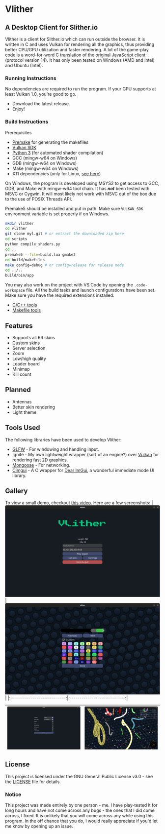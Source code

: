 
# Vlither
## A Desktop Client for Slither.io

Vlither is a client for Slither.io which can run outside the browser. It is written in C and uses Vulkan for rendering all the graphics, thus providing better CPU/GPU utilization and faster rendering. A lot of the game-play code is a word-for-word C translation of the original JavaScript client (protocol version 14). It has only been tested on Windows (AMD and Intel) and Ubuntu (Intel).

### Running Instructions
No dependencies are required to run the program. If your GPU supports at least Vulkan 1.0, you're good to go.
- Download the latest release.
- Enjoy!

### Build Instructions
Prerequisites
- [Premake](https://premake.github.io) for generating the makefiles
- [Vulkan SDK](https://www.lunarg.com/vulkan-sdk)
- [Python 3](https://www.python.org/downloads) (for automated shader compilation)
- GCC (mingw-w64 on Windows)
- GDB (mingw-w64 on Windows)
- Make (mingw-w64 on Windows)
- X11 dependencies (only for Linux, [see here](https://www.glfw.org/docs/latest/compile.html))

On Windows, the program is developed using MSYS2 to get access to GCC, GDB, and Make with mingw-w64 tool chain. It has **_not_** been tested with MSVC or Cygwin. It will most likely not work with MSVC out of the box due to the use of POSIX Threads API.

Premake5 should be installed and put in path. Make sure `VULKAN_SDK` environment variable is set properly if on Windows.

```bash
mkdir vlither
cd vlither
git clone myl.git # or extract the downloaded zip here
cd scripts
python compile_shaders.py
cd ..
premake5 --file=build.lua gmake2
cd build/makefiles
make config=debug # or config=release for release mode
cd ../..
build/bin/app
```
You may also work on the project with VS Code by opening the `.code-workspace` file. All the build tasks and launch configurations have been set. Make sure you have the required extensions installed:
- [C/C++ tools](https://marketplace.visualstudio.com/items?itemName=ms-vscode.cpptools)
- [Makefile tools](https://marketplace.visualstudio.com/items?itemName=ms-vscode.makefile-tools)
## Features

- Supports all 66 skins
- Custom skins
- Server selection
- Zoom
- Low/high quality
- Leader board
- Minimap
- Kill count

## Planned
- Antennas
- Better skin rendering
- Light theme

## Tools Used

The following libraries have been used to develop Vlither:

- [GLFW](https://www.glfw.org) - For windowing and handling input.
- Ignite - My own lightweight wrapper (sort of an engine?) over [Vulkan](https://vulkan.lunarg.com) for rendering fast 2D graphics.
- [Mongoose](https://mongoose.ws) - For networking.
- [Cimgui](https://github.com/cimgui/cimgui) - A C wrapper for [Dear ImGui](https://github.com/ocornut/imgui), a wonderful immediate mode UI library.

## Gallery
To view a small demo, checkout [this video](https://www.youtube.com/watch?v=6sr8swOjj7U). Here are a few screenshots:
| ![Image 0](gallery/ss3.png) | ![Image 1](gallery/ss0.png) |
|:----------------------------:|:----------------------------:|

| ![Image 2](gallery/ss1.png) | ![Image 3](gallery/ss2.png) |
|:----------------------------:|:----------------------------:|

## License
This project is licensed under the GNU General Public License v3.0 - see the [LICENSE](./LICENSE) file for details.

### Notice
This project was made entirely by one person - me. I have play-tested it for long hours and have not come across any bugs - the ones that I did come across, I fixed. It is unlikely that you will come across any while using this program. In the off chance that you do, I would really appreciate if you'd let me know by opening up an issue.
